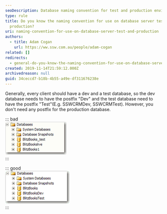 ```yaml
---
seoDescription: Database naming convention for test and production environments follows a standardized structure, with dev databases ending in "Dev" and test databases in "Test", while production databases remain name-only.
type: rule
title: Do you know the naming convention for use on database server test and
  production?
uri: naming-convention-for-use-on-database-server-test-and-production
authors:
  - title: Adam Cogan
    url: https://ww.ssw.com.au/people/adam-cogan
related: []
redirects:
  - general-do-you-know-the-naming-convention-for-use-on-database-server-test-and-production
created: 2019-11-14T21:59:12.000Z
archivedreason: null
guid: 34ceccd7-b18b-4b55-a49e-df311676238e
---
```


Generally, every client should have a dev and a test database, so the dev database needs to have the postfix "Dev" and the test database need to have the postfix "Test"(E.g. SSWCRMDev, SSWCRMTest). However, you don't need any postfix for the production database.

<!--endintro-->

::: bad  
![Figure: Bad Example - Database with bad names](BadDBName.gif)  
:::

::: good  
![Figure: Good Example - Database with standard names](GoodDBName.gif)  
:::
